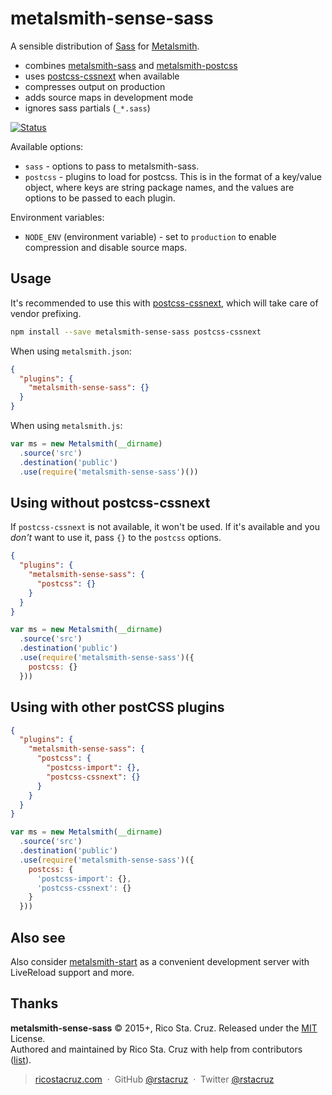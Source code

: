 # metalsmith-sense-sass

A sensible distribution of [Sass][] for [Metalsmith][].

- combines [metalsmith-sass][] and [metalsmith-postcss][]
- uses [postcss-cssnext][] when available
- compresses output on production
- adds source maps in development mode
- ignores sass partials (`_*.sass`)

[![Status](https://travis-ci.org/rstacruz/metalsmith-sense-sass.svg?branch=master)](https://travis-ci.org/rstacruz/metalsmith-sense-sass "See test builds")

Available options:

- `sass` - options to pass to metalsmith-sass.
- `postcss` - plugins to load for postcss. This is in the format of a key/value object, where keys are string package names, and the values are options to be passed to each plugin.

Environment variables:

- `NODE_ENV` (environment variable) - set to `production` to enable compression and disable source maps.

[Metalsmith]: http://www.metalsmith.io/
[Sass]: http://sass-lang.com/
[metalsmith-sass]: https://www.npmjs.com/package/metalsmith-sass
[metalsmith-postcss]: https://www.npmjs.com/package/metalsmith-postcss

## Usage

It's recommended to use this with [postcss-cssnext][], which will take care of vendor prefixing.

```sh
npm install --save metalsmith-sense-sass postcss-cssnext
```

When using `metalsmith.json`:

```json
{
  "plugins": {
    "metalsmith-sense-sass": {}
  }
}
```

When using `metalsmith.js`:

```js
var ms = new Metalsmith(__dirname)
  .source('src')
  .destination('public')
  .use(require('metalsmith-sense-sass')())
```

[postcss-cssnext]: https://www.npmjs.com/package/postcss-cssnext

## Using without postcss-cssnext

If `postcss-cssnext` is not available, it won't be used. If it's available and you *don't* want to use it, pass `{}` to the `postcss` options.

```json
{
  "plugins": {
    "metalsmith-sense-sass": {
      "postcss": {}
    }
  }
}
```

```js
var ms = new Metalsmith(__dirname)
  .source('src')
  .destination('public')
  .use(require('metalsmith-sense-sass')({
    postcss: {}
  }))
```

## Using with other postCSS plugins

```json
{
  "plugins": {
    "metalsmith-sense-sass": {
      "postcss": {
        "postcss-import": {},
        "postcss-cssnext": {}
      }
    }
  }
}
```

```js
var ms = new Metalsmith(__dirname)
  .source('src')
  .destination('public')
  .use(require('metalsmith-sense-sass')({
    postcss: {
      'postcss-import': {},
      'postcss-cssnext': {}
    }
  }))
```

## Also see

Also consider [metalsmith-start](https://www.npmjs.com/package/metalsmith-start) as a convenient development server with LiveReload support and more.

## Thanks

**metalsmith-sense-sass** © 2015+, Rico Sta. Cruz. Released under the [MIT] License.<br>
Authored and maintained by Rico Sta. Cruz with help from contributors ([list][contributors]).

> [ricostacruz.com](http://ricostacruz.com) &nbsp;&middot;&nbsp;
> GitHub [@rstacruz](https://github.com/rstacruz) &nbsp;&middot;&nbsp;
> Twitter [@rstacruz](https://twitter.com/rstacruz)

[MIT]: http://mit-license.org/
[contributors]: http://github.com/rstacruz/metalsmith-sense-sass/contributors
